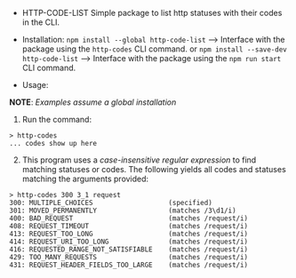 * HTTP-CODE-LIST
Simple package to list http statuses with their codes in the CLI.

* Installation:
`npm install --global http-code-list`
--> Interface with the package using the `http-codes` CLI command.
or
`npm install --save-dev http-code-list`
--> Interface with the package using the `npm run start` CLI command.

* Usage:

**NOTE**: _Examples assume a global installation_
1) Run the command:
```[bash]
> http-codes
... codes show up here
```

2) This program uses a *case-insensitive regular expression* to find matching statuses or codes. The following yields all codes and statuses matching the arguments provided:

```[bash]
> http-codes 300 3_1 request
300: MULTIPLE_CHOICES                   (specified)
301: MOVED_PERMANENTLY                  (matches /3\d1/i)
400: BAD_REQUEST                        (matches /request/i)
408: REQUEST_TIMEOUT                    (matches /request/i)
413: REQUEST_TOO_LONG                   (matches /request/i)
414: REQUEST_URI_TOO_LONG               (matches /request/i)
416: REQUESTED_RANGE_NOT_SATISFIABLE    (matches /request/i)
429: TOO_MANY_REQUESTS                  (matches /request/i)
431: REQUEST_HEADER_FIELDS_TOO_LARGE    (matches /request/i)
```